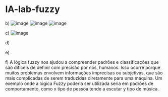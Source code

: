 ﻿# IA-lab-fuzzy
b) ![image](https://github.com/user-attachments/assets/3d144603-df3d-42f2-a94b-401360305d56)
![image](https://github.com/user-attachments/assets/a59e3267-8b7f-46b0-b478-7b14ef8b6969)
![image](https://github.com/user-attachments/assets/960669aa-9a1e-4ee6-9be3-9afc71314ebb)

c)
![image](https://github.com/user-attachments/assets/cb452a7b-401a-4a88-9208-25209e3ab404)

d)

e)  

f) A lógica fuzzy nos ajudou a compreender padrões e classificações que são difíceis de definir com precisão por nós, humanos. Isso ocorre porque muitos problemas envolvem informações imprecisas ou subjetivas, que são mais complicadas de serem traduzidas diretamente para uma máquina.
Um exemplo onde a lógica Fuzzy poderia ser utilizada seria em padrões de comportamento, como x tipo de pessoa tende a escutar y tipo de música.
